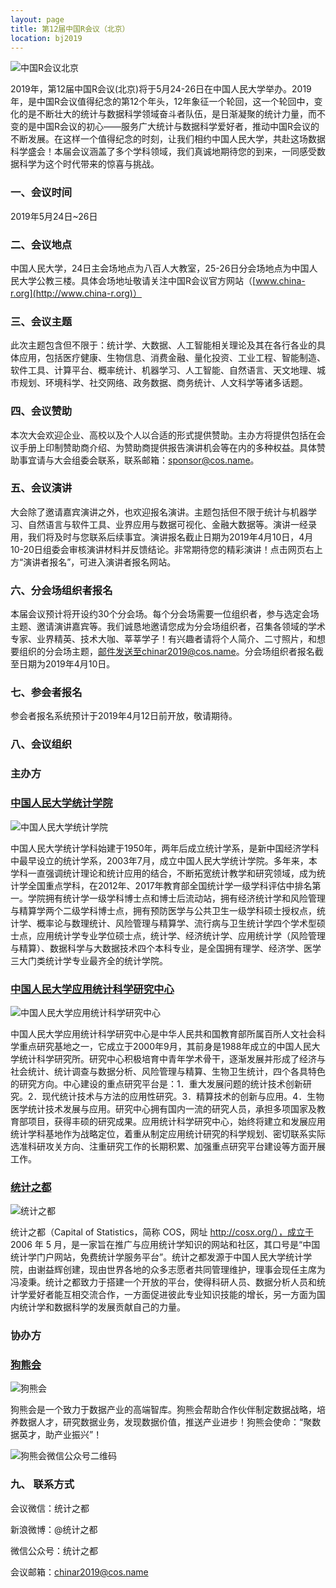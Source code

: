 ```yaml
---
layout: page
title: 第12届中国R会议（北京）
location: bj2019
---
```


<!-- picture -->
<div class="row">
  <div class="col-md-10 col-md-offset-1 text-center">
    <img src="{{ '/img/logo_2019R.png' | prepend: site.baseurl }}" alt="中国R会议北京" class="img-responsive" />
  </div>
</div>


2019年，第12届中国R会议(北京)将于5月24-26日在中国人民大学举办。2019年，是中国R会议值得纪念的第12个年头，12年象征一个轮回，这一个轮回中，变化的是不断壮大的统计与数据科学领域奋斗者队伍，是日渐凝聚的统计力量，而不变的是中国R会议的初心——服务广大统计与数据科学爱好者，推动中国R会议的不断发展。在这样一个值得纪念的时刻，让我们相约中国人民大学，共赴这场数据科学盛会！本届会议涵盖了多个学科领域，我们真诚地期待您的到来，一同感受数据科学为这个时代带来的惊喜与挑战。

### 一、会议时间

2019年5月24日~26日

### 二、会议地点

中国人民大学，24日主会场地点为八百人大教室，25-26日分会场地点为中国人民大学公教三楼。具体会场地址敬请关注中国R会议官方网站（[www.china-r.org](http://www.china-r.org)）

### 三、会议主题

此次主题包含但不限于：统计学、大数据、人工智能相关理论及其在各行各业的具体应用，包括医疗健康、生物信息、消费金融、量化投资、工业工程、智能制造、软件工具、计算平台、概率统计、机器学习、人工智能、自然语言、天文地理、城市规划、环境科学、社交网络、政务数据、商务统计、人文科学等诸多话题。

### 四、会议赞助

本次大会欢迎企业、高校以及个人以合适的形式提供赞助。主办方将提供包括在会议手册上印制赞助商介绍、为赞助商提供报告演讲机会等在内的多种权益。具体赞助事宜请与大会组委会联系，联系邮箱：sponsor@cos.name。

### 五、会议演讲

大会除了邀请嘉宾演讲之外，也欢迎报名演讲。主题包括但不限于统计与机器学习、自然语言与软件工具、业界应用与数据可视化、金融大数据等。演讲一经录用，我们将及时与您联系后续事宜。演讲报名截止日期为2019年4月10日，4月10-20日组委会审核演讲材料并反馈结论。非常期待您的精彩演讲！点击网页右上方“演讲者报名”，可进入演讲者报名网站。

### 六、分会场组织者报名

本届会议预计将开设约30个分会场。每个分会场需要一位组织者，参与选定会场主题、邀请演讲嘉宾等。我们诚恳地邀请您成为分会场组织者，召集各领域的学术专家、业界精英、技术大咖、莘莘学子！有兴趣者请将个人简介、二寸照片，和想要组织的分会场主题，邮件发送至chinar2019@cos.name。分会场组织者报名截至日期为2019年4月10日。

### 七、参会者报名

参会者报名系统预计于2019年4月12日前开放，敬请期待。

### 八、会议组织

<h3 class ="text-center">主办方</h3>

### [中国人民大学统计学院](http://stat.ruc.edu.cn/)

<div class="row">
  <div class="col-md-6 col-md-offset-3">
    <img src="{{ '/img/logo-rucstat.jpg' | prepend: site.qiniubaseurl }}" alt="中国人民大学统计学院" class="img-responsive center-block" />
  </div>
</div>

中国人民大学统计学科始建于1950年，两年后成立统计学系，是新中国经济学科中最早设立的统计学系，2003年7月，成立中国人民大学统计学院。多年来，本学科一直强调统计理论和统计应用的结合，不断拓宽统计教学和研究领域，成为统计学全国重点学科，在2012年、2017年教育部全国统计学一级学科评估中排名第一。学院拥有统计学一级学科博士点和博士后流动站，拥有经济统计学和风险管理与精算学两个二级学科博士点，拥有预防医学与公共卫生一级学科硕士授权点，统计学、概率论与数理统计、风险管理与精算学、流行病与卫生统计学四个学术型硕士点，应用统计学专业学位硕士点，统计学、经济统计学、应用统计学（风险管理与精算）、数据科学与大数据技术四个本科专业，是全国拥有理学、经济学、医学三大门类统计学专业最齐全的统计学院。

### [中国人民大学应用统计科学研究中心](http://cfas.ruc.edu.cn/)

<div class="row">
  <div class="col-md-6 col-md-offset-3">
    <img src="{{ '/img/logo-cfas.jpg' | prepend: site.qiniubaseurl }}" alt="中国人民大学应用统计科学研究中心" class="img-responsive center-block" />
  </div>
</div>

中国人民大学应用统计科学研究中心是中华人民共和国教育部所属百所人文社会科学重点研究基地之一，它成立于2000年9月，其前身是1988年成立的中国人民大学统计科学研究所。研究中心积极培育中青年学术骨干，逐渐发展并形成了经济与社会统计、统计调查与数据分析、风险管理与精算、生物卫生统计，四个各具特色的研究方向。中心建设的重点研究平台是：1．重大发展问题的统计技术创新研究。2．现代统计技术与方法的应用性研究。3．精算技术的创新与应用。4．生物医学统计技术发展与应用。研究中心拥有国内一流的研究人员，承担多项国家及教育部项目，获得丰硕的研究成果。应用统计科学研究中心，始终将建立和发展应用统计学科基地作为战略定位，着重从制定应用统计研究的科学规划、密切联系实际选准科研攻关方向、注重研究工作的长期积累、加强重点研究平台建设等方面开展工作。

### [统计之都](http://cosx.org/)

<div class="row">
  <div class="col-md-6 col-md-offset-3">
    <img src="{{ '/img/logo-cos.png' | prepend: site.qiniubaseurl }}" alt="统计之都" class="img-responsive center-block" />
  </div>
</div>

统计之都（Capital of Statistics，简称 COS，网址 http://cosx.org/），成立于 2006 年 5 月，是一家旨在推广与应用统计学知识的网站和社区，其口号是“中国统计学门户网站，免费统计学服务平台”。统计之都发源于中国人民大学统计学院，由谢益辉创建，现由世界各地的众多志愿者共同管理维护，理事会现任主席为冯凌秉。统计之都致力于搭建一个开放的平台，使得科研人员、数据分析人员和统计学爱好者能互相交流合作，一方面促进彼此专业知识技能的增长，另一方面为国内统计学和数据科学的发展贡献自己的力量。

<h3 class ="text-center">协办方</h3>

### [狗熊会](http://www.xiong99.com.cn/) 

<div class="row">
  <div class="col-md-6 col-md-offset-3">
    <img src="{{ '/img/logo-bear.png' | prepend: site.baseurl }}" alt="狗熊会" class="img-responsive center-block" />
  </div>
 </div> 
 
狗熊会是一个致力于数据产业的高端智库。狗熊会帮助合作伙伴制定数据战略，培养数据人才，研究数据业务，发现数据价值，推送产业进步！狗熊会使命：“聚数据英才，助产业振兴”！


<div class="row">
  <div class="col-md-6 col-md-offset-3">
    <img src="{{ '/img/logo-bear-QRcode.png' | prepend: site.baseurl }}" alt="狗熊会微信公众号二维码" class="img-responsive center-block" />
  </div>
 </div> 

### 九、 联系方式

会议微信：统计之都

新浪微博：@统计之都

微信公众号：统计之都

会议邮箱：chinar2019@cos.name

